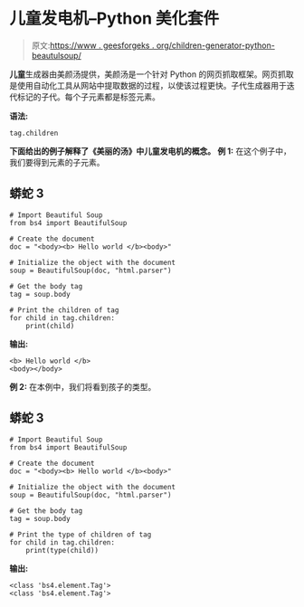 # 儿童发电机–Python 美化套件

> 原文:[https://www . geesforgeks . org/children-generator-python-beautulsoup/](https://www.geeksforgeeks.org/children-generator-python-beautifulsoup/)

**儿童**生成器由美颜汤提供，美颜汤是一个针对 Python 的网页抓取框架。网页抓取是使用自动化工具从网站中提取数据的过程，以使该过程更快。子代生成器用于迭代标记的子代。每个子元素都是标签元素。

**语法:**

```
tag.children 

```

**下面给出的例子解释了《美丽的汤》中儿童发电机的概念。**
**例 1:** 在这个例子中，我们要得到元素的子元素。

## 蟒蛇 3

```
# Import Beautiful Soup
from bs4 import BeautifulSoup

# Create the document
doc = "<body><b> Hello world </b><body>"

# Initialize the object with the document
soup = BeautifulSoup(doc, "html.parser")

# Get the body tag
tag = soup.body

# Print the children of tag
for child in tag.children:
    print(child)
```

**输出:**

```
<b> Hello world </b>
<body></body>

```

**例 2:** 在本例中，我们将看到孩子的类型。

## 蟒蛇 3

```
# Import Beautiful Soup
from bs4 import BeautifulSoup

# Create the document
doc = "<body><b> Hello world </b><body>"

# Initialize the object with the document
soup = BeautifulSoup(doc, "html.parser")

# Get the body tag
tag = soup.body

# Print the type of children of tag
for child in tag.children:
    print(type(child))
```

**输出:**

```
<class 'bs4.element.Tag'>
<class 'bs4.element.Tag'>

```